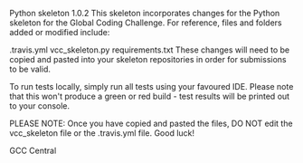 Python skeleton 1.0.2
This skeleton incorporates changes for the Python skeleton for the Global Coding Challenge. For reference, files and folders added or modified include:

.travis.yml
vcc_skeleton.py
requirements.txt
These changes will need to be copied and pasted into your skeleton repositories in order for submissions to be valid.

To run tests locally, simply run all tests using your favoured IDE. Please note that this won't produce a green or red build - test results will be printed out to your console.

PLEASE NOTE: Once you have copied and pasted the files, DO NOT edit the vcc_skeleton file or the .travis.yml file.
Good luck!

GCC Central